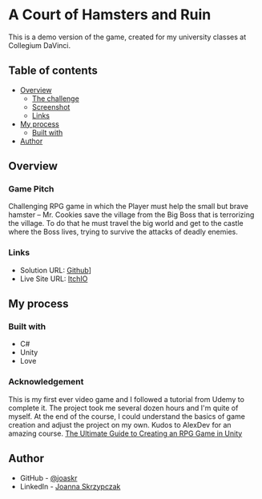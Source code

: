 # A Court of Hamsters and Ruin
This is a demo version of the game, created for my university classes at Collegium DaVinci.

## Table of contents

- [Overview](#overview)
  - [The challenge](#the-challenge)
  - [Screenshot](#screenshot)
  - [Links](#links)
- [My process](#my-process)
  - [Built with](#built-with)
- [Author](#author)

## Overview

### Game Pitch

Challenging RPG game in which the Player must help the small but brave hamster – Mr. Cookies save the 
village from the Big Boss that is terrorizing the village. To do that he must travel the big world and 
get to the castle where the Boss lives, trying to survive the attacks of deadly enemies.

### Links

- Solution URL: [Github]([https://github.com/joaskr/ACOHAF)]
- Live Site URL: [ItchIO]([(https://joaskr.itch.io/acohar)])

## My process

### Built with

- C#
- Unity
- Love

### Acknowledgement

This is my first ever video game and I followed a tutorial from Udemy to complete it. The project took me several dozen hours and I'm quite of myself. At the end of the course, I could understand the basics of game creation and adjust the project on my own.
Kudos to AlexDev for an amazing course.
[The Ultimate Guide to Creating an RPG Game in Unity]([https://www.udemy.com/course/2d-rpg-alexdev/])

## Author

- GitHub - [@joaskr](https://github.com/joaskr)
- LinkedIn - [Joanna Skrzypczak]([https://www.frontendmentor.io/profile/joaskr])
